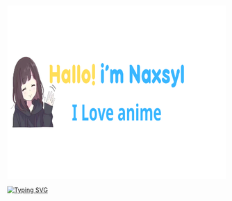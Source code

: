 <p align="center"><a href="https://github.com/Naxsyl"><img height=400px alt="Hello, I'm Naxsyl. I Love Anime" src="img/banner.png" /></a></p>

<a href="https://git.io/typing-svg"><img src="https://readme-typing-svg.herokuapp.com?font=Fira+Code&weight=600&pause=1000&center=true&vCenter=true&random=false&width=435&lines=Newbie+Programmer;Back-end+web+and+app+developer;Learn+Something+Interesting" alt="Typing SVG" /></a>
